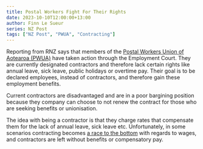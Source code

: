 ```yaml
---
title: Postal Workers Fight For Their Rights
date: 2023-10-10T12:00:00+13:00
author: Finn Le Sueur
series: NZ Post
tags: ["NZ Post", "PWUA", "Contracting"]
---
```


Reporting from RNZ says that members of the [Postal Workers Union of Aotearoa (PWUA)](https://www.pwua.org.nz) have taken action through the Employment Court. They are currently designated contractors and therefore lack certain rights like annual leave, sick leave, public holidays or overtime pay. Their goal is to be declared employees, instead of contractors, and therefore gain these employment benefits.

<!--more-->

Current contractors are disadvantaged and are in a poor bargining position because they company can choose to not renew the contract for those who are seeking benefits or unionisation.

The idea with being a contractor is that they charge rates that compensate them for the lack of annual leave, sick leave etc. Unfortunately, in some scenarios contracting becomes [a race to the bottom](https://www.psa.org.nz/our-voice/fair-pay-agreements-good-news-for-employees-but-contractors-need-protection-too/) with regards to wages, and contractors are left without benefits or compensatory pay.
